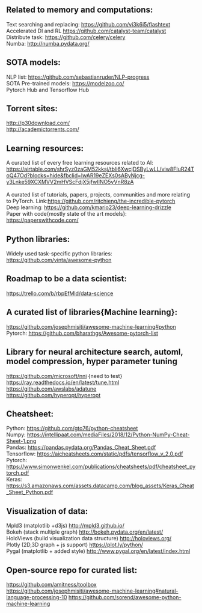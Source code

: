 ## Related to memory and computations:
Text searching and replacing: https://github.com/vi3k6i5/flashtext</br> 
Accelerated Dl and RL https://github.com/catalyst-team/catalyst</br>
Distribute task: https://github.com/celery/celery</br>
Numba: http://numba.pydata.org/

## SOTA models:
NLP list: https://github.com/sebastianruder/NLP-progress</br>
SOTA Pre-trained models: https://modelzoo.co/</br>
Pytorch Hub and Tensorflow Hub

## Torrent sites:
http://p30download.com/</br>
http://academictorrents.com/</br>

## Learning resources:
A curated list of every free learning resources related to AI: https://airtable.com/shrSyz0zaGM52kksj/tbli6XwcjDSByLwLL/viw8FIuR24ToQ47Od?blocks=hide&fbclid=IwAR19eZEXs0sAByNjcg-y3Lnke59XCXMVV2mHVScFdjX5jfwIINO5yVnR8zA</br>  
A curated list of tutorials, papers, projects, communities and more relating to PyTorch. Link:https://github.com/ritchieng/the-incredible-pytorch</br>
Deep learning: https://github.com/kmario23/deep-learning-drizzle</br>
Paper with code{mostly state of the art models}: https://paperswithcode.com/

## Python libraries:
Widely used task-specific python libraries: https://github.com/vinta/awesome-python

## Roadmap to be a data scientist:
https://trello.com/b/rbpEfMld/data-science 

## A curated list of libraries{Machine learning}:
https://github.com/josephmisiti/awesome-machine-learning#python</br> 
Pytorch: https://github.com/bharathgs/Awesome-pytorch-list 

## Library for neural architecture search, automl, model compression, hyper parameter tuning 
https://github.com/microsoft/nni {need to test}</br>
https://ray.readthedocs.io/en/latest/tune.html</br>
https://github.com/awslabs/adatune</br>
https://github.com/hyperopt/hyperopt

## Cheatsheet:
Python: https://github.com/gto76/python-cheatsheet</br>
Numpy: https://intellipaat.com/mediaFiles/2018/12/Python-NumPy-Cheat-Sheet-1.png</br>
Pandas: https://pandas.pydata.org/Pandas_Cheat_Sheet.pdf</br>
Tensorflow: https://aicheatsheets.com/static/pdfs/tensorflow_v_2.0.pdf</br>
Pytorch: https://www.simonwenkel.com/publications/cheatsheets/pdf/cheatsheet_pytorch.pdf</br>
Keras: https://s3.amazonaws.com/assets.datacamp.com/blog_assets/Keras_Cheat_Sheet_Python.pdf

## Visualization of data:
Mpld3 (matplotlib +d3js)  http://mpld3.github.io/</br>
Bokeh (stack multiple graph)  http://bokeh.pydata.org/en/latest/</br>
HoloViews (build visualization data structure)  http://holoviews.org/</br>
Plotly (2D,3D graph + js support) https://plot.ly/python/</br>
Pygal (matplotlib + added style) http://www.pygal.org/en/latest/index.html

## Open-source repo for curated list:
https://github.com/amitness/toolbox</br>
https://github.com/josephmisiti/awesome-machine-learning#natural-language-processing-10
https://github.com/sorend/awesome-python-machine-learning
